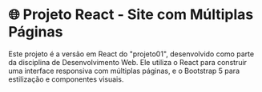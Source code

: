 # 🌐 Projeto React - Site com Múltiplas Páginas

Este projeto é a versão em React do "projeto01", desenvolvido como parte da disciplina de Desenvolvimento Web. Ele utiliza o React para construir uma interface responsiva com múltiplas páginas, e o Bootstrap 5 para estilização e componentes visuais.
